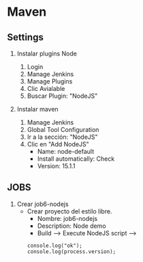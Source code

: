 # Maven
## Settings

1. Instalar plugins Node
    1. Login
    1. Manage Jenkins
    1. Manage Plugins
    1. Clic Avialable
    1. Buscar Plugin: "NodeJS"

1. Instalar maven
    1. Manage Jenkins
    1. Global Tool Configuration
    1. Ir a la sección: "NodeJS"
    1. Clic en "Add NodeJS"
        * Name: node-default
        * Install automatically: Check
        * Version: 15.1.1

## JOBS
1. Crear job6-nodejs
    * Crear proyecto del estilo libre.
        * Nombre: job6-nodejs
        * Description: Node demo
        * Build --> Execute NodeJS script --> 
        ```shell         
        console.log("ok");
        console.log(process.version);
        ```        